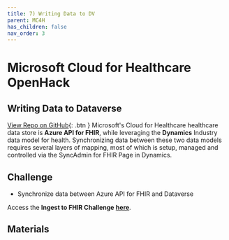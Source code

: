 ```yaml
---
title: 7) Writing Data to DV
parent: MC4H
has_children: false
nav_order: 3
---
```

# Microsoft Cloud for Healthcare OpenHack

## Writing Data to Dataverse
[View Repo on GitHub](https://github.com/microsoft/openhack-mc4h/tree/main/Challenge-07){: .btn }
Microsoft's Cloud for Healthcare healthcare data store is **Azure API for FHIR**, while leveraging the **Dynamics** Industry data model for health.  Synchronizing data between these two data models requires several layers of mapping, most of which is setup, managed and controlled via the SyncAdmin for FHIR Page in Dynamics. 

## Challenge 
+ Synchronize data between Azure API for FHIR and Dataverse

Access the __Ingest to FHIR Challenge__ **[here](https://github.com/microsoft/openhack-mc4h/tree/main/Challenge-07)**.


## Materials   
